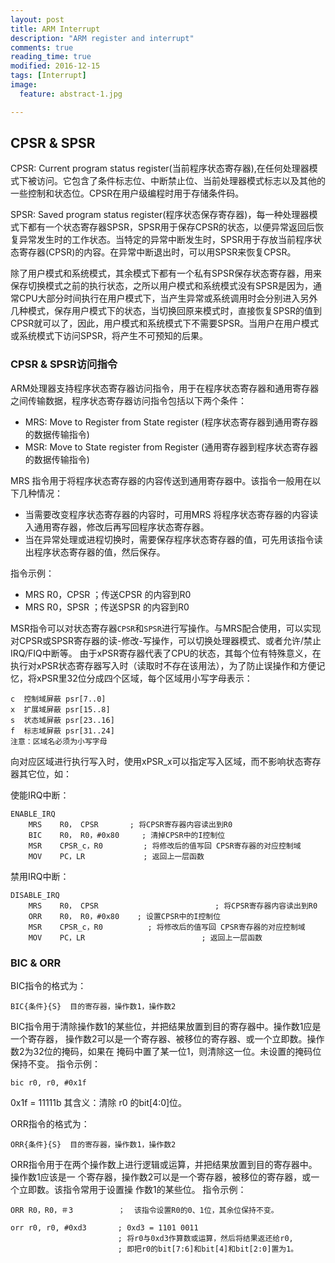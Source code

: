 ```yaml
---
layout: post
title: ARM Interrupt
description: "ARM register and interrupt"
comments: true
reading_time: true
modified: 2016-12-15
tags: [Interrupt]
image:
  feature: abstract-1.jpg

---
```


## CPSR & SPSR ##

CPSR: Current program status register(当前程序状态寄存器),在任何处理器模式下被访问。它包含了条件标志位、中断禁止位、当前处理器模式标志以及其他的一些控制和状态位。CPSR在用户级编程时用于存储条件码。

SPSR: Saved program status register(程序状态保存寄存器)，每一种处理器模式下都有一个状态寄存器SPSR，SPSR用于保存CPSR的状态，以便异常返回后恢复异常发生时的工作状态。当特定的异常中断发生时，SPSR用于存放当前程序状态寄存器(CPSR)的内容。在异常中断退出时，可以用SPSR来恢复CPSR。

除了用户模式和系统模式，其余模式下都有一个私有SPSR保存状态寄存器，用来保存切换模式之前的执行状态，之所以用户模式和系统模式没有SPSR是因为，通常CPU大部分时间执行在用户模式下，当产生异常或系统调用时会分别进入另外几种模式，保存用户模式下的状态，当切换回原来模式时，直接恢复SPSR的值到CPSR就可以了，因此，用户模式和系统模式下不需要SPSR。当用户在用户模式或系统模式下访问SPSR，将产生不可预知的后果。

### CPSR & SPSR访问指令 ###

ARM处理器支持程序状态寄存器访问指令，用于在程序状态寄存器和通用寄存器之间传输数据，程序状态寄存器访问指令包括以下两个条件：

- MRS: Move to Register from State register (程序状态寄存器到通用寄存器的数据传输指令)
- MSR: Move to State register from Register (通用寄存器到程序状态寄存器的数据传输指令)

MRS 指令用于将程序状态寄存器的内容传送到通用寄存器中。该指令一般用在以下几种情况：

- 当需要改变程序状态寄存器的内容时，可用MRS 将程序状态寄存器的内容读入通用寄存器，修改后再写回程序状态寄存器。
- 当在异常处理或进程切换时，需要保存程序状态寄存器的值，可先用该指令读出程序状态寄存器的值，然后保存。

指令示例：

- MRS R0，CPSR ；传送CPSR 的内容到R0
- MRS R0，SPSR ；传送SPSR 的内容到R0

MSR指令可以对状态寄存器`CPSR`和`SPSR`进行写操作。与MRS配合使用，可以实现对CPSR或SPSR寄存器的读-修改-写操作，可以切换处理器模式、或者允许/禁止IRQ/FIQ中断等。
由于xPSR寄存器代表了CPU的状态，其每个位有特殊意义，在执行对xPSR状态寄存器写入时（读取时不存在该用法），为了防止误操作和方便记忆，将xPSR里32位分成四个区域，每个区域用小写字母表示：

```
c  控制域屏蔽 psr[7..0]
x  扩展域屏蔽 psr[15..8]
s  状态域屏蔽 psr[23..16]
f  标志域屏蔽 psr[31..24]
注意：区域名必须为小写字母
```
向对应区域进行执行写入时，使用xPSR_x可以指定写入区域，而不影响状态寄存器其它位，如：

使能IRQ中断：

```
ENABLE_IRQ
    MRS    R0， CPSR	      ; 将CPSR寄存器内容读出到R0
    BIC    R0， R0，#0x80     ; 清掉CPSR中的I控制位
    MSR    CPSR_c，R0         ; 将修改后的值写回 CPSR寄存器的对应控制域
    MOV    PC，LR             ; 返回上一层函数
```

禁用IRQ中断：

```
DISABLE_IRQ
    MRS    R0， CPSR                          ; 将CPSR寄存器内容读出到R0
    ORR    R0， R0，#0x80    ; 设置CPSR中的I控制位
    MSR    CPSR_c，R0          ; 将修改后的值写回 CPSR寄存器的对应控制域
    MOV    PC，LR                          ; 返回上一层函数
```

### BIC & ORR ###

BIC指令的格式为：
```
BIC{条件}{S}  目的寄存器，操作数1，操作数2
```
BIC指令用于清除操作数1的某些位，并把结果放置到目的寄存器中。操作数1应是一个寄存器，
操作数2可以是一个寄存器、被移位的寄存器、或一个立即数。操作数2为32位的掩码，如果在
掩码中置了某一位1，则清除这一位。未设置的掩码位保持不变。
指令示例：

```
bic r0, r0, #0x1f
```
0x1f = 11111b
其含义：清除 r0 的bit[4:0]位。

ORR指令的格式为：

```
ORR{条件}{S}  目的寄存器，操作数1，操作数2
```
ORR指令用于在两个操作数上进行逻辑或运算，并把结果放置到目的寄存器中。操作数1应该是一
个寄存器，操作数2可以是一个寄存器，被移位的寄存器，或一个立即数。该指令常用于设置操
作数1的某些位。
指令示例：

```
ORR R0，R0，＃3          ；  该指令设置R0的0、1位，其余位保持不变。
```

```
orr r0, r0, #0xd3		; 0xd3 = 1101 0011
						; 将r0与0xd3作算数或运算，然后将结果返还给r0,
						; 即把r0的bit[7:6]和bit[4]和bit[2:0]置为1。

```

